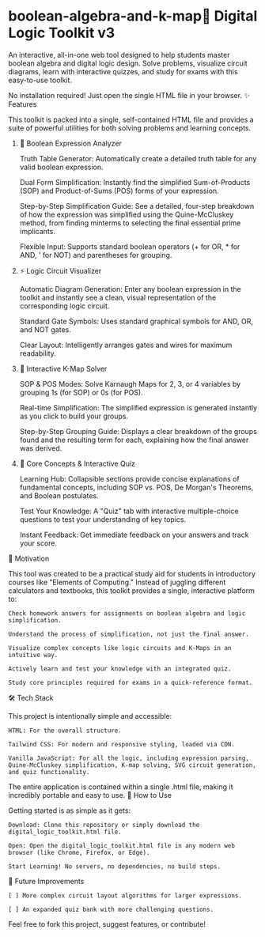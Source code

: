 # boolean-algebra-and-k-map🧮 Digital Logic Toolkit v3

An interactive, all-in-one web tool designed to help students master boolean algebra and digital logic design. Solve problems, visualize circuit diagrams, learn with interactive quizzes, and study for exams with this easy-to-use toolkit.

No installation required! Just open the single HTML file in your browser.
✨ Features

This toolkit is packed into a single, self-contained HTML file and provides a suite of powerful utilities for both solving problems and learning concepts.
1. 📝 Boolean Expression Analyzer

    Truth Table Generator: Automatically create a detailed truth table for any valid boolean expression.

    Dual Form Simplification: Instantly find the simplified Sum-of-Products (SOP) and Product-of-Sums (POS) forms of your expression.

    Step-by-Step Simplification Guide: See a detailed, four-step breakdown of how the expression was simplified using the Quine-McCluskey method, from finding minterms to selecting the final essential prime implicants.

    Flexible Input: Supports standard boolean operators (+ for OR, * for AND, ' for NOT) and parentheses for grouping.

2. ⚡ Logic Circuit Visualizer

    Automatic Diagram Generation: Enter any boolean expression in the toolkit and instantly see a clean, visual representation of the corresponding logic circuit.

    Standard Gate Symbols: Uses standard graphical symbols for AND, OR, and NOT gates.

    Clear Layout: Intelligently arranges gates and wires for maximum readability.

3. 🔢 Interactive K-Map Solver

    SOP & POS Modes: Solve Karnaugh Maps for 2, 3, or 4 variables by grouping 1s (for SOP) or 0s (for POS).

    Real-time Simplification: The simplified expression is generated instantly as you click to build your groups.

    Step-by-Step Grouping Guide: Displays a clear breakdown of the groups found and the resulting term for each, explaining how the final answer was derived.

4. 🧠 Core Concepts & Interactive Quiz

    Learning Hub: Collapsible sections provide concise explanations of fundamental concepts, including SOP vs. POS, De Morgan's Theorems, and Boolean postulates.

    Test Your Knowledge: A "Quiz" tab with interactive multiple-choice questions to test your understanding of key topics.

    Instant Feedback: Get immediate feedback on your answers and track your score.

🎯 Motivation

This tool was created to be a practical study aid for students in introductory courses like "Elements of Computing." Instead of juggling different calculators and textbooks, this toolkit provides a single, interactive platform to:

    Check homework answers for assignments on boolean algebra and logic simplification.

    Understand the process of simplification, not just the final answer.

    Visualize complex concepts like logic circuits and K-Maps in an intuitive way.

    Actively learn and test your knowledge with an integrated quiz.

    Study core principles required for exams in a quick-reference format.

🛠️ Tech Stack

This project is intentionally simple and accessible:

    HTML: For the overall structure.

    Tailwind CSS: For modern and responsive styling, loaded via CDN.

    Vanilla JavaScript: For all the logic, including expression parsing, Quine-McCluskey simplification, K-map solving, SVG circuit generation, and quiz functionality.

The entire application is contained within a single .html file, making it incredibly portable and easy to use.
🚀 How to Use

Getting started is as simple as it gets:

    Download: Clone this repository or simply download the digital_logic_toolkit.html file.

    Open: Open the digital_logic_toolkit.html file in any modern web browser (like Chrome, Firefox, or Edge).

    Start Learning! No servers, no dependencies, no build steps.

🔮 Future Improvements

    [ ] More complex circuit layout algorithms for larger expressions.

    [ ] An expanded quiz bank with more challenging questions.

Feel free to fork this project, suggest features, or contribute!

